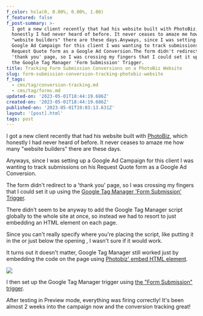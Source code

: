 ```yaml
---
f_color: hsla(0, 0.00%, 0.00%, 1.00)
f_featured: false
f_post-summary: >-
  I got a new client recently that had his website built with PhotoBiz, which
  honestly I had never heard of before. It never ceases to amaze me how many
  "website builders" there are these days.Anyways, since I was setting up a
  Google Ad Campaign for this client I was wanting to track submissions on his
  Request Quote form as a Google Ad Conversion.The form didn't redirect to a
  'thank you' page, so I was crossing my fingers that I could set it up using
  the Google Tag Manager 'Form Submission' Trigger.
title: Tracking Form Submission Conversions on a PhotoBiz Website
slug: form-submission-conversion-tracking-photobiz-website
f_tags:
  - cms/tag/conversion-tracking.md
  - cms/tag/forms.md
updated-on: '2023-05-01T18:44:19.686Z'
created-on: '2023-05-01T18:44:19.686Z'
published-on: '2023-05-01T19:03:13.631Z'
layout: '[post].html'
tags: post
---
```


I got a new client recently that had his website built with [PhotoBiz](https://photobiz.com/?ref=freak.marketing), which honestly I had never heard of before. It never ceases to amaze me how many "website builders" there are these days.

Anyways, since I was setting up a Google Ad Campaign for this client I was wanting to track submissions on his Request Quote form as a Google Ad Conversion.

The form didn't redirect to a 'thank you' page, so I was crossing my fingers that I could set it up using the [Google Tag Manager 'Form Submission' Trigger](https://freak.marketing/post/track-form-submissions-as-conversions-without-thank-you-page/).

There didn't seem to be anyway to add the Google Tag Manager script globally to the whole site at once, so instead we had to resort to just embedding an HTML element on each page.

Since you can't really specify where you're placing the script, like putting it in the <head> or just below the opening <body>, I wasn't sure if it would work.

It turns out it doesn't matter, Google Tag Manager still worked just by embedding the code on the page using [Photobiz' embed HTML element](https://blog.photobiz.com/growth-hub-blog-posts/embedding-and-getting-creative-with-the-photobiz-html-block?ref=freak.marketing).

![](https://uploads-ssl.webflow.com/643ef3037ed557253b9bbcfe/6450084da832feae24d710e1_20220623131804_384681.png)

I then set up the Google Tag Manager trigger using [the "Form Submission" trigger](https://freak.marketing/post/track-form-submissions-as-conversions-without-thank-you-page/).

After testing in Preview mode, everything was firing correctly! It's been almost 2 weeks into the campaign now and the conversion tracking great!
